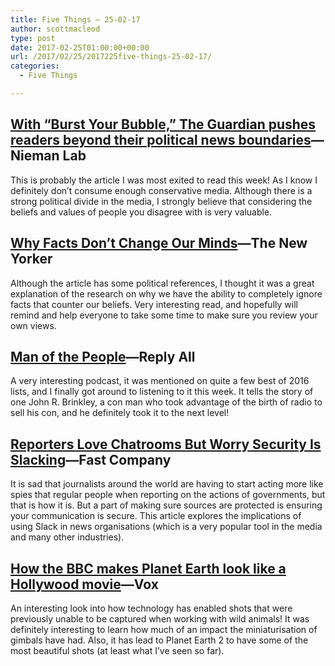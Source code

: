 ```yaml
---
title: Five Things – 25-02-17
author: scottmacleod
type: post
date: 2017-02-25T01:00:00+00:00
url: /2017/02/25/2017225five-things-25-02-17/
categories:
  - Five Things

---
```

## [With “Burst Your Bubble,” The Guardian pushes readers beyond their political news boundaries][1]—Nieman Lab

This is probably the article I was most exited to read this week! As I know I definitely don’t consume enough conservative media. Although there is a strong political divide in the media, I strongly believe that considering the beliefs and values of people you disagree with is very valuable.

## [Why Facts Don’t Change Our Minds][2]—The New Yorker

Although the article has some political references, I thought it was a great explanation of the research on why we have the ability to completely ignore facts that counter our beliefs. Very interesting read, and hopefully will remind and help everyone to take some time to make sure you review your own views.

## [Man of the People][3]—Reply All

A very interesting podcast, it was mentioned on quite a few best of 2016 lists, and I finally got around to listening to it this week. It tells the story of one John R. Brinkley, a con man who took advantage of the birth of radio to sell his con, and he definitely took it to the next level!

## [Reporters Love Chatrooms But Worry Security Is Slacking][4]—Fast Company

It is sad that journalists around the world are having to start acting more like spies that regular people when reporting on the actions of governments, but that is how it is. But a part of making sure sources are protected is ensuring your communication is secure. This article explores the implications of using Slack in news organisations (which is a very popular tool in the media and many other industries).

## [How the BBC makes Planet Earth look like a Hollywood movie][5]—Vox

An interesting look into how technology has enabled shots that were previously unable to be captured when working with wild animals! It was definitely interesting to learn how much of an impact the miniaturisation of gimbals have had. Also, it has lead to Planet Earth 2 to have some of the most beautiful shots (at least what I’ve seen so far).

 [1]: http://www.niemanlab.org/2017/02/with-burst-your-bubble-the-guardian-pushes-readers-beyond-their-political-news-boundaries/
 [2]: http://www.newyorker.com/magazine/2017/02/27/why-facts-dont-change-our-minds
 [3]: https://gimletmedia.com/episode/86-man-of-the-people/
 [4]: https://www.fastcompany.com/3067990/slack-chats-journalism-privacy
 [5]: https://www.youtube.com/watch?v=qAOKOJhzYXk